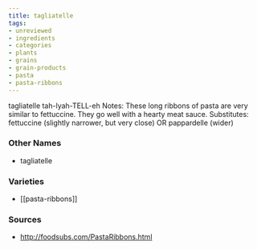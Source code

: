 ```yaml
---
title: tagliatelle
tags:
- unreviewed
- ingredients
- categories
- plants
- grains
- grain-products
- pasta
- pasta-ribbons
---
```

tagliatelle tah-lyah-TELL-eh Notes: These long ribbons of pasta are very similar to fettuccine. They go well with a hearty meat sauce. Substitutes: fettuccine (slightly narrower, but very close) OR pappardelle (wider)

### Other Names

* tagliatelle

### Varieties

* [[pasta-ribbons]]

### Sources
* http://foodsubs.com/PastaRibbons.html
